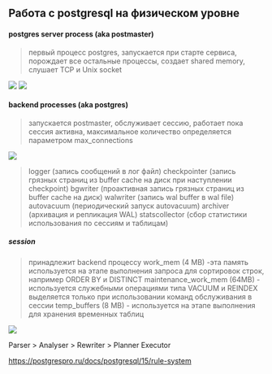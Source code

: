 ## Работа с postgresql на физическом уровне


#### postgres server process (aka postmaster)
> первый процесс postgres, запускается при старте сервиса, порождает все остальные процессы, создает shared memory, слушает TCP и Unix socket

<image src="img/server_process.png">

<image src="img/server_process_shared_memory.png">

#### backend processes (aka postgres)
> запускается postmaster, обслуживает сессию, работает пока сессия активна, максимальное количество определяется параметром max_connections

<image src="img/server_process_backends.png">


> logger (запись сообщений в лог файл)
> checkpointer (запись грязных страниц из buffer cache на диск при наступлении checkpoint)
> bgwriter (проактивная запись грязных страниц из buffer cache на диск)
> walwriter (запись wal buffer в wal file)
> autovacuum (периодический запуск autovacuum)
> archiver (архивация и репликация WAL)
> statscollector (сбор статистики использования по сессиям и таблицам)


##### session

> принадлежит backend процессу
> work_mem (4 MB) -эта память используется на этапе выполнения запроса для сортировок строк, например ORDER BY и DISTINCT
> maintenance_work_mem (64MB) - используется служебными операциями типа VACUUM и REINDEX выделяется только при использовании команд обслуживания в сессии
> temp_buffers (8 MB) - используется на этапе выполнения для хранения временных таблиц


<image src="img/server_process_query.png">

Parser > Analyser > Rewriter > Planner Executor


https://postgrespro.ru/docs/postgresql/15/rule-system



